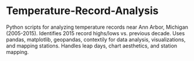 # Temperature-Record-Analysis
 Python scripts for analyzing temperature records near Ann Arbor, Michigan (2005-2015). Identifies 2015 record highs/lows vs. previous decade. Uses pandas, matplotlib, geopandas, contextily for data analysis, visualizations, and mapping stations. Handles leap days, chart aesthetics, and station mapping.
